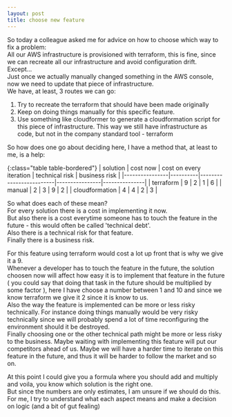 ```yaml
---
layout: post
title: choose new feature
---
```


So today a colleague asked me for advice on how to choose which way to fix a problem:   
All our AWS infrastructure is provisioned with terraform, this is fine, since we can recreate all our infrastructure and avoid configuration drift.    
Except...  
Just once we actually manually changed something in the AWS console, now we need to update that piece of infrastructure.   
We have, at least, 3 routes we can go:   
1. Try to recreate the terraform that should have been made originally
2. Keep on doing things manually for this specific feature.
3. Use something like cloudformer to generate a cloudformation script for this piece of infrastructure. This way we still have infrastructure as code, but not in the company standard tool - terraform

So how does one go about deciding here, I have a method that, at least to me, is a help:

{:class="table table-bordered"}
| solution       | cost now | cost on every iteration | technical risk | business risk |
|----------------|----------|-------------------------|----------------|---------------|
| terraform      | 9        | 2                       | 1              | 6             |
| manual         | 2        | 3                       | 9              | 2             |
| cloudformation | 4        | 4                       | 2              | 3             |


So what does each of these mean?   
For every solution there is a cost in implementing it now.   
But also there is a cost everytime someone has to touch the feature in the future - this would often be called 'technical debt'.    
Also there is a technical risk for that feature.   
Finally there is a business risk.   


For this feature using terraform would cost a lot up front that is why we give it a 9.    
Whenever a developer has to touch the feature in the future, the solution choosen now will affect how easy it is to implement that feature in the future ( you could say that doing that task in the future should be multiplied by some factor ), here I have choose a number between 1 and 10 and since we know terraform we give it 2 since it is know to us.  
Also the way the feature is implemented can be more or less risky technically. For instance doing things manually would be very risky technically since we will probably spend a lot of time reconfiguring the environment should it be destroyed.    
Finally choosing one or the other technical path might be more or less risky to the business. Maybe waiting with implementing this feature will put our competitors ahead of us. Maybe we will have a harder time to iterate on this feature in the future, and thus it will be harder to follow the market and so on.   

At this point I could give you a formula where you should add and multiply and voila, you know which solution is the right one.   
But since the numbers are only estimates, I am unsure if we should do this.   
For me, I try to understand what each aspect means and make a decision on logic (and a bit of gut fealing)
